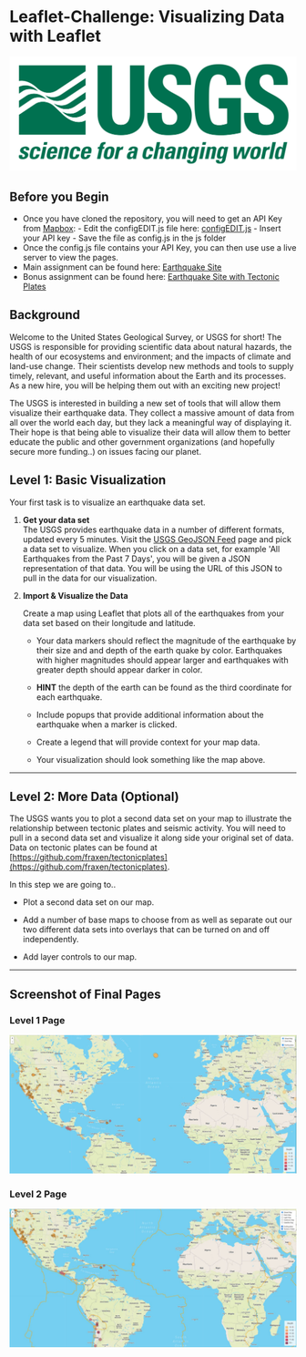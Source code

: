 # Leaflet-Challenge: Visualizing Data with Leaflet

![USGSLogo](static/images/logo.png)

## Before you Begin

- Once you have cloned the repository, you will need to get an API Key from [Mapbox](https://account.mapbox.com/): - Edit the configEDIT.js file here: [configEDIT.js](./leaflet-challenge/static/js/configEDIT.js) - Insert your API key - Save the file as config.js in the js folder
- Once the config.js file contains your API Key, you can then use use a live server to view the pages.
- Main assignment can be found here: [Earthquake Site](/leaflet-challenge/index1.html)
- Bonus assignment can be found here: [Earthquake Site with Tectonic Plates](/leaflet-challenge/index2.html)

## Background

Welcome to the United States Geological Survey, or USGS for short! The USGS is responsible for providing scientific data about natural hazards, the health of our ecosystems and environment; and the impacts of climate and land-use change. Their scientists develop new methods and tools to supply timely, relevant, and useful information about the Earth and its processes. As a new hire, you will be helping them out with an exciting new project!

The USGS is interested in building a new set of tools that will allow them visualize their earthquake data. They collect a massive amount of data from all over the world each day, but they lack a meaningful way of displaying it. Their hope is that being able to visualize their data will allow them to better educate the public and other government organizations (and hopefully secure more funding..) on issues facing our planet.

## Level 1: Basic Visualization

Your first task is to visualize an earthquake data set.

1.  **Get your data set**  
    The USGS provides earthquake data in a number of different formats, updated every 5 minutes. Visit the [USGS GeoJSON Feed](http://earthquake.usgs.gov/earthquakes/feed/v1.0/geojson.php) page and pick a data set to visualize. When you click on a data set, for example 'All Earthquakes from the Past 7 Days', you will be given a JSON representation of that data. You will be using the URL of this JSON to pull in the data for our visualization.
2.  **Import & Visualize the Data**

    Create a map using Leaflet that plots all of the earthquakes from your data set based on their longitude and latitude.

    - Your data markers should reflect the magnitude of the earthquake by their size and and depth of the earth quake by color. Earthquakes with higher magnitudes should appear larger and earthquakes with greater depth should appear darker in color.

    - **HINT** the depth of the earth can be found as the third coordinate for each earthquake.

    - Include popups that provide additional information about the earthquake when a marker is clicked.

    - Create a legend that will provide context for your map data.

    - Your visualization should look something like the map above.

<hr>

## Level 2: More Data (Optional)

The USGS wants you to plot a second data set on your map to illustrate the relationship between tectonic plates and seismic activity. You will need to pull in a second data set and visualize it along side your original set of data. Data on tectonic plates can be found at [https://github.com/fraxen/tectonicplates](https://github.com/fraxen/tectonicplates).

In this step we are going to..

- Plot a second data set on our map.

- Add a number of base maps to choose from as well as separate out our two different data sets into overlays that can be turned on and off independently.

- Add layer controls to our map.
<hr>

## Screenshot of Final Pages

### Level 1 Page

![Level 1 Page](static/images/level1.JPG)

<p />

### Level 2 Page

![Level 2 Page](static/images/level2.JPG)
